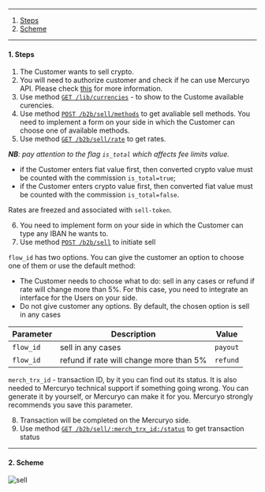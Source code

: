 ***

1. [Steps](README.md#1-steps)
2. [Scheme](README.md#2-scheme)

***

#### 1. Steps

1. The Customer wants to sell crypto.
2. You will need to authorize customer and check if he can use Mercuryo API. Please check [this](https://github.com/mercuryoio/Commercial-API/blob/master/Login/README.md) for more information.
3. Use method [`GET /lib/currencies`](https://sandbox-cryptosaas.mrcr.io/v1.6/comm-docs/index.html#api-Public-PublicCurrencies) - to show to the Custome available curencies.
4. Use method [`POST /b2b/sell/methods`](https://sandbox-cryptosaas.mrcr.io/v1.6/comm-docs/index.html#api-Sell-SellMethods) to get avaliable sell methods. You need to implement a form on your side in which the Customer can choose one of available methods.
5. Use method [`GET /b2b/sell/rate`](https://sandbox-cryptosaas.mrcr.io/v1.6/comm-docs/index.html#api-Sell-GetSellRate) to get rates.

***NB**: pay attention to the flag `is_total` which affects fee limits value.*

- if the Customer enters fiat value first, then converted crypto value must be counted with the commission `is_total=true`;
- if the Customer enters crypto value first, then converted fiat value must be counted with the commission `is_total=false`.

Rates are freezed and associated with `sell-token`.

6. You need to implement form on your side in which the Customer can type any IBAN he wants to. 
7. Use method [`POST /b2b/sell`](https://sandbox-cryptosaas.mrcr.io/v1.6/comm-docs/index.html#api-Sell-Sell) to initiate sell

`flow_id` has two options. You can give the customer an option to choose one of them or use the default method:
- The Customer needs to choose what to do: sell in any cases or refund if rate will change more than 5%. 
For this case, you need to integrate an interface for the Users on your side. 
- Do not give customer any options. By default, the chosen option is sell in any cases

| Parameter | Description | Value |
| ------------- | -------------  | -------------  |
| `flow_id` | sell in any cases | `payout` |
| `flow_id` | refund if rate will change more than 5% | `refund` |

`merch_trx_id` - transaction ID, by it you can find out its status. It is also needed to Mercuryo technical support if something going wrong. You can generate it by yourself, or Mercuryo can make it for you. Mercuryo strongly recommends you save this parameter.

8. Transaction will be completed on the Mercuryo side.
9. Use method [`GET /b2b/sell/:merch_trx_id:/status`](https://sandbox-cryptosaas.mrcr.io/v1.6/comm-docs/index.html#api-Sell-SellTransactionStatus) to get transaction status

***

#### 2. Scheme

![sell](https://github.com/mercuryoio/Commercial-API/blob/master/7%20Sell%20IBAN/sell%20IBAN2.png)
